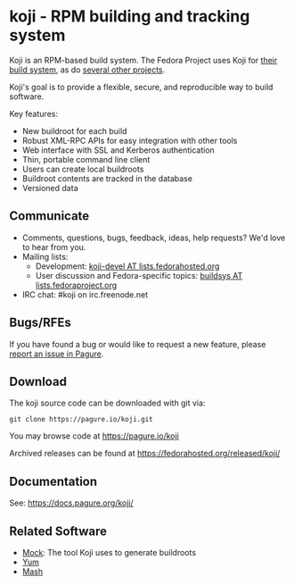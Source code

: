 koji - RPM building and tracking system
=======================================

Koji is an RPM-based build system. The Fedora Project uses Koji for [their build system](http://koji.fedoraproject.org/koji/), as do [several other projects](https://fedoraproject.org/wiki/Koji/RunsHere).

Koji's goal is to provide a flexible, secure, and reproducible way to build software.

Key features:

* New buildroot for each build
* Robust XML-RPC APIs for easy integration with other tools
* Web interface with SSL and Kerberos authentication
* Thin, portable command line client
* Users can create local buildroots
* Buildroot contents are tracked in the database
* Versioned data

Communicate
-----------

* Comments, questions, bugs, feedback, ideas, help requests? We'd love to hear from you.
* Mailing lists:
  * Development: [koji-devel AT lists.fedorahosted.org](https://lists.fedorahosted.org/mailman/listinfo/koji-devel)
  * User discussion and Fedora-specific topics: [buildsys AT lists.fedoraproject.org](https://admin.fedoraproject.org/mailman/listinfo/buildsys)
* IRC chat: #koji on irc.freenode.net

Bugs/RFEs
---------

If you have found a bug or would like to request a new feature, please [report an issue in Pagure](https://pagure.io/koji/issues).

Download
--------

The koji source code can be downloaded with git via:

    git clone https://pagure.io/koji.git

You may browse code at https://pagure.io/koji

Archived releases can be found at https://fedorahosted.org/released/koji/

Documentation
-------------

See: https://docs.pagure.org/koji/


Related Software
----------------

* [Mock](https://fedoraproject.org/wiki/Projects/Mock): The tool Koji uses to
  generate buildroots
* [Yum](http://yum.baseurl.org/)
* [Mash](https://git.fedorahosted.org/cgit/mash/)

